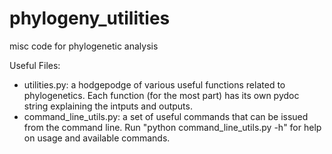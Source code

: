 # phylogeny_utilities
misc code for phylogenetic analysis

Useful Files:
- utilities.py: a hodgepodge of various useful functions related to phylogenetics. Each function (for the most part) has its own pydoc string explaining the intputs and outputs. 
- command_line_utils.py: a set of useful commands that can be issued from the command line. Run "python command_line_utils.py -h" for help on usage and available commands.
